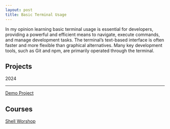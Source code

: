 ```yaml
---
layout: post
title: Basic Terminal Usage
---
```


In my opinion learning basic terminal usage is essential for developers, providing a powerful and efficient means to navigate, execute commands, and manage development tasks. The terminal’s text-based interface is often faster and more flexible than graphical alternatives. Many key development tools, such as Git and npm, are primarily operated through the terminal.

## Projects

2024

---
[Demo Project][yotube-basic-terminal-usage]  

[yotube-basic-terminal-usage]: https://youtu.be/fIQEXORLTYg
[shell-worshop]: https://drive.google.com/file/d/1vLF0U1r8_deTNRKJH6zdz60qAtTyBbcf/view?usp=sharing

## Courses

[Shell Worshop][shell-worshop]
